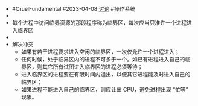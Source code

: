 - #CruelFundamental #2023-04-08 [讨论](https://github.com/CYZH1307/CruelFundamental/tree/main/homework/202304/08) #操作系统
-
- 每个进程中访问临界资源的那段程序称为临界区，每次应当只准许一个进程进入临界区
-
- 解决冲突
	- 如果有若干进程要求进入空闲的临界区，一次仅允许一个进程进入；
	- 任何时候，处于临界区内的进程不可多于一个。如已有进程进入自己的临界区，则其它所有试图进入临界区的进程必须等待；
	- 进入临界区的进程要在有限时间内退出，以便其它进程能及时进入自己的临界区；
	- 如果进程不能进入自己的临界区，则应让出 CPU，避免进程出现 “忙等” 现象。